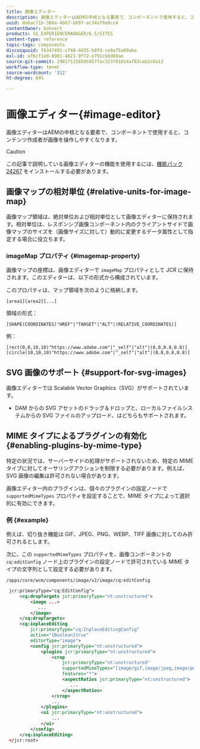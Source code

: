 ```yaml
---
title: 画像エディター
description: 画像エディターはAEMの中核となる要素で、コンポーネントで使用すると、コンテンツ作成者が画像を操作しやすくなります。
uuid: de6ac71b-380a-4b67-b697-ac34a79a9cc4
contentOwner: bohnert
products: SG_EXPERIENCEMANAGER/6.5/SITES
content-type: reference
topic-tags: components
discoiquuid: f6347492-cf48-4835-b8fd-ce9a75a09abe
exl-id: af6cf1e0-8901-4621-9f72-e791cb8d68ae
source-git-commit: 2981f11565db957fac323f81014af83cab2c0a12
workflow-type: tm+mt
source-wordcount: '312'
ht-degree: 84%

---
```


# 画像エディター{#image-editor}

画像エディターはAEMの中核となる要素で、コンポーネントで使用すると、コンテンツ作成者が画像を操作しやすくなります。

>[!CAUTION]
>
>この記事で説明している画像エディターの機能を使用するには、[機能パック 24267](https://experience.adobe.com/#/downloads/content/software-distribution/en/aem.html?package=/content/software-distribution/en/details.html/content/dam/aem/public/adobe/packages/cq640/featurepack/cq-6.4.0-featurepack-24267) をインストールする必要があります。

## 画像マップの相対単位 {#relative-units-for-image-map}

画像マップ領域は、絶対単位および相対単位として画像エディターに保持されます。相対単位は、レスポンシブ画像コンポーネント内のクライアントサイドで画像マップのサイズを（画像サイズに対して）動的に変更するデータ属性として指定する場合に役立ちます。

### imageMap プロパティ {#imagemap-property}

画像マップの座標は、画像エディターで `imageMap` プロパティとして JCR に保持されます。このエディターは、以下の形式から構成されています。

このプロパティは、マップ領域を次のように格納します。

`[area1][area2][...]`

領域の形式：

`[SHAPE(COORDINATES)"HREF"|"TARGET"|"ALT"|(RELATIVE_COORDINATES)]`

例：

`[rect(0,0,10,10)"https://www.adobe.com"|"_self"|"alt"|(0,0,0.8,0.8)]`
`[circle(10,10,10)"https://www.adobe.com"|"_self"|"alt"|(0.8,0.8,0.8)]`

## SVG 画像のサポート {#support-for-svg-images}

画像エディターでは Scalable Vector Graphics（SVG）がサポートされています。

* DAM からの SVG アセットのドラッグ＆ドロップと、ローカルファイルシステムからの SVG ファイルのアップロード、はどちらもサポートされます。

## MIME タイプによるプラグインの有効化 {#enabling-plugins-by-mime-type}

特定の状況では、サーバーサイドの処理がサポートされないため、特定の MIME タイプに対してオーサリングアクションを制限する必要があります。例えば、SVG 画像の編集は許可されない場合があります。

画像エディター内のプラグインは、個々のプラグインの設定ノードで `supportedMimeTypes` プロパティを設定することで、MIME タイプによって選択的に有効にできます。

### 例 {#example}

例えば、切り抜き機能は GIF、JPEG、PNG、WEBP、TIFF 画像に対してのみ許可されるとします。

次に、この `supportedMimeTypes` プロパティを、画像コンポーネントの `cq:editConfig` ノード上のプラグインの設定ノードで許可されている MIME タイプの文字列として設定する必要があります。

`/apps/core/wcm/components/image/v2/image/cq:editConfig`

```xml
 jcr:primaryType="cq:EditConfig">
     <cq:dropTargets jcr:primaryType="nt:unstructured">
         <image ...>
            ...
         </image>
     </cq:dropTargets>
     <cq:inplaceEditing
         jcr:primaryType="cq:InplaceEditingConfig"
         active="{Boolean}true"
         editorType="image">
         <config jcr:primaryType="nt:unstructured">
             <plugins jcr:primaryType="nt:unstructured">
                 <crop
                     jcr:primaryType="nt:unstructured"
                     supportedMimeTypes="[image/gif,image/jpeg,image/png,image/webp,image/tiff]"
                     features="*">
                     <aspectRatios jcr:primaryType="nt:unstructured">
                        ...
                     </aspectRatios>
                 </crop>
                 ...
             </plugins>
             <ui jcr:primaryType="nt:unstructured">
                 ...
             </ui>
         </config>
     </cq:inplaceEditing>
 </jcr:root>
```
